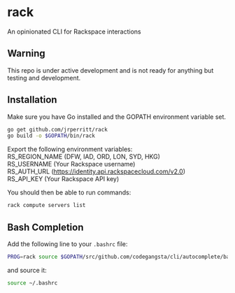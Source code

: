 # rack
An opinionated CLI for Rackspace interactions

## Warning

This repo is under active development and is not ready for anything but testing
and development.

## Installation

Make sure you have Go installed and the GOPATH environment variable set.
```sh
go get github.com/jrperritt/rack
go build -o $GOPATH/bin/rack
```

Export the following environment variables:  
RS_REGION_NAME (DFW, IAD, ORD, LON, SYD, HKG)  
RS_USERNAME (Your Rackspace username)  
RS_AUTH_URL (https://identity.api.rackspacecloud.com/v2.0)  
RS_API_KEY (Your Rackspace API key)  

You should then be able to run commands:
```sh
rack compute servers list
```

## Bash Completion
Add the following line to your `.bashrc` file:
```sh
PROG=rack source $GOPATH/src/github.com/codegangsta/cli/autocomplete/bash_autocomplete
```
and source it:
```sh
source ~/.bashrc
```
